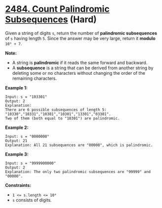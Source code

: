 # [2484. Count Palindromic Subsequences][link] (Hard)

[link]: https://leetcode.com/problems/count-palindromic-subsequences/

Given a string of digits `s`, return the number of **palindromic subsequences** of `s` having length
`5`. Since the answer may be very large, return it **modulo** `10⁹ + 7`.

**Note:**

- A string is **palindromic** if it reads the same forward and backward.
- A **subsequence** is a string that can be derived from another string by deleting some or no
characters without changing the order of the remaining characters.

**Example 1:**

```
Input: s = "103301"
Output: 2
Explanation:
There are 6 possible subsequences of length 5: "10330","10331","10301","10301","13301","03301".
Two of them (both equal to "10301") are palindromic.
```

**Example 2:**

```
Input: s = "0000000"
Output: 21
Explanation: All 21 subsequences are "00000", which is palindromic.
```

**Example 3:**

```
Input: s = "9999900000"
Output: 2
Explanation: The only two palindromic subsequences are "99999" and "00000".
```

**Constraints:**

- `1 <= s.length <= 10⁴`
- `s` consists of digits.
